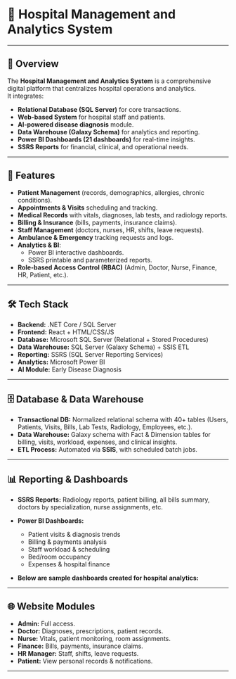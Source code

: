 # 🏥 Hospital Management and Analytics System  

---

## 📖 Overview  
The **Hospital Management and Analytics System** is a comprehensive digital platform that centralizes hospital operations and analytics.  
It integrates:  

-  **Relational Database (SQL Server)** for core transactions.  
-  **Web-based System** for hospital staff and patients.  
-  **AI-powered disease diagnosis** module.  
-  **Data Warehouse (Galaxy Schema)** for analytics and reporting.  
-  **Power BI Dashboards (21 dashboards)** for real-time insights.  
-  **SSRS Reports** for financial, clinical, and operational needs.  

---

## 🎯 Features  

- **Patient Management** (records, demographics, allergies, chronic conditions).  
- **Appointments & Visits** scheduling and tracking.  
- **Medical Records** with vitals, diagnoses, lab tests, and radiology reports.  
- **Billing & Insurance** (bills, payments, insurance claims).  
- **Staff Management** (doctors, nurses, HR, shifts, leave requests).  
- **Ambulance & Emergency** tracking requests and logs.  
- **Analytics & BI**:  
  - Power BI interactive dashboards.  
  - SSRS printable and parameterized reports.  
- **Role-based Access Control (RBAC)** (Admin, Doctor, Nurse, Finance, HR, Patient, etc.).  

---

## 🛠️ Tech Stack  

- **Backend:** .NET Core / SQL Server  
- **Frontend:** React + HTML/CSS/JS  
- **Database:** Microsoft SQL Server (Relational + Stored Procedures)  
- **Data Warehouse:** SQL Server (Galaxy Schema) + SSIS ETL  
- **Reporting:** SSRS (SQL Server Reporting Services)  
- **Analytics:** Microsoft Power BI  
- **AI Module:** Early Disease Diagnosis  

---

## 🗄️ Database & Data Warehouse  

- **Transactional DB:** Normalized relational schema with 40+ tables (Users, Patients, Visits, Bills, Lab Tests, Radiology, Employees, etc.).  
- **Data Warehouse:** Galaxy schema with Fact & Dimension tables for billing, visits, workload, expenses, and clinical insights.  
- **ETL Process:** Automated via **SSIS**, with scheduled batch jobs.  

---

## 📊 Reporting & Dashboards  

- **SSRS Reports:** Radiology reports, patient billing, all bills summary, doctors by specialization, nurse assignments, etc.  
- **Power BI Dashboards:**  
  - Patient visits & diagnosis trends  
  - Billing & payments analysis  
  - Staff workload & scheduling  
  - Bed/room occupancy  
  - Expenses & hospital finance
 
- **Below are sample dashboards created for hospital analytics:**

---

## 🌐 Website Modules  

- **Admin:** Full access.  
- **Doctor:** Diagnoses, prescriptions, patient records.  
- **Nurse:** Vitals, patient monitoring, room assignments.  
- **Finance:** Bills, payments, insurance claims.  
- **HR Manager:** Staff, shifts, leave requests.  
- **Patient:** View personal records & notifications.  

---
